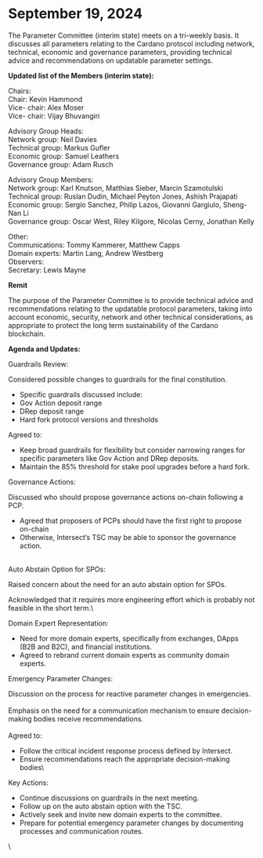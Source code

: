 # September 19, 2024

The Parameter Committee (interim state) meets on a tri-weekly basis. It discusses all parameters relating to the Cardano protocol including network, technical, economic and governance parameters, providing technical advice and recommendations on updatable parameter settings.

**Updated list of the Members (interim state):**

Chairs:\
Chair: Kevin Hammond\
Vice- chair: Alex Moser\
Vice- chair: Vijay Bhuvangiri

Advisory Group Heads:\
Network group: Neil Davies\
Technical group: Markus Gufler\
Economic group: Samuel Leathers\
Governance group: Adam Rusch

Advisory Group Members:\
Network group: Karl Knutson, Matthias Sieber, Marcin Szamotulski\
Technical group: Ruslan Dudin, Michael Peyton Jones, Ashish Prajapati\
Economic group: Sergio Sanchez, Philip Lazos, Giovanni Gargiulo, Sheng-Nan Li\
Governance group: Oscar West, Riley Kilgore, Nicolas Cerny, Jonathan Kelly

Other:\
Communications: Tommy Kammerer, Matthew Capps\
Domain experts: Martin Lang, Andrew Westberg\
Observers: \
Secretary: Lewis Mayne

**Remit**

The purpose of the Parameter Committee is to provide technical advice and recommendations relating to the updatable protocol parameters, taking into account economic, security, network and other technical considerations, as appropriate to protect the long term sustainability of the Cardano blockchain.

**Agenda and Updates:**

Guardrails Review:

Considered possible changes to guardrails for the final constitution.

* Specific guardrails discussed include:
* Gov Action deposit range
* DRep deposit range
* Hard fork protocol versions and thresholds

Agreed to:

* Keep broad guardrails for flexibility but consider narrowing ranges for specific parameters like Gov Action and DRep deposits.
* Maintain the 85% threshold for stake pool upgrades before a hard fork.

Governance Actions:

Discussed who should propose governance actions on-chain following a PCP.

* Agreed that proposers of PCPs should have the first right to propose on-chain
* Otherwise, Intersect’s TSC may be able to sponsor the governance action.

\
Auto Abstain Option for SPOs:

Raised concern about the need for an auto abstain option for SPOs.

Acknowledged that it requires more engineering effort which is probably not feasible in the short term.\


Domain Expert Representation:

* Need for more domain experts, specifically from exchanges, DApps (B2B and B2C), and financial institutions.
* Agreed to rebrand current domain experts as community domain experts.

Emergency Parameter Changes:

Discussion on the process for reactive parameter changes in emergencies.\
\
Emphasis on the need for a communication mechanism to ensure decision-making bodies receive recommendations.\
\
Agreed to:

* Follow the critical incident response process defined by Intersect.
* Ensure recommendations reach the appropriate decision-making bodies\


Key Actions:

* Continue discussions on guardrails in the next meeting.
* Follow up on the auto abstain option with the TSC.
* Actively seek and invite new domain experts to the committee.
* Prepare for potential emergency parameter changes by documenting processes and communication routes.

\


